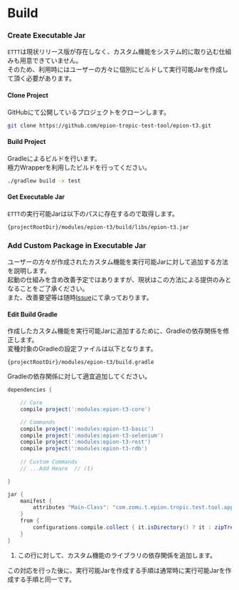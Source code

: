 # Build

### Create Executable Jar

`ETTT`は現状リリース版が存在しなく、カスタム機能をシステム的に取り込む仕組みも用意できていません。  
そのため、利用時にはユーザーの方々に個別にビルドして実行可能Jarを作成して頂く必要があります。  

#### Clone Project

GitHubにて公開しているプロジェクトをクローンします。
```bash
git clone https://github.com/epion-tropic-test-tool/epion-t3.git
```

#### Build Project

Gradleによるビルドを行います。  
極力Wrapperを利用したビルドを行ってください。

```bash
./gradlew build -x test
```

#### Get Executable Jar

`ETTT`の実行可能Jarは以下のパスに存在するので取得します。

```bash
{projectRootDir}/modules/epion-t3/build/libs/epion-t3.jar
```

### Add Custom Package in Executable Jar

ユーザーの方々が作成されたカスタム機能を実行可能Jarに対して追加する方法を説明します。  
起動の仕組みを含め改善予定ではありますが、現状はこの方法による提供のみとなることをご了承ください。  
また、改善要望等は随時[Issue](https://github.com/epion-tropic-test-tool/epion-t3/issues)にて承っております。  

#### Edit Build Gradle

作成したカスタム機能を実行可能Jarに追加するために、Gradleの依存関係を修正します。  
変種対象のGradleの設定ファイルは以下となります。  

```
{projectRootDir}/modules/epion-t3/build.gradle
```

Gradleの依存関係に対して適宜追加してください。

```groovy
dependencies {

    // Core
    compile project(':modules:epion-t3-core')

    // Commands
    compile project(':modules:epion-t3-basic')
    compile project(':modules:epion-t3-selenium')
    compile project(':modules:epion-t3-rest')
    compile project(':modules:epion-t3-rdb')
    
    // Custom Commands
    // ...Add Heare  // (1)

}

jar {
    manifest {
        attributes "Main-Class": "com.zomu.t.epion.tropic.test.tool.application.Application"
    }
    from {
        configurations.compile.collect { it.isDirectory() ? it : zipTree(it) }
    }
}
```

1. この行に対して、カスタム機能のライブラリの依存関係を追加します。

この対応を行った後に、実行可能Jarを作成する手順は通常時に実行可能Jarを作成する手順と同一です。


